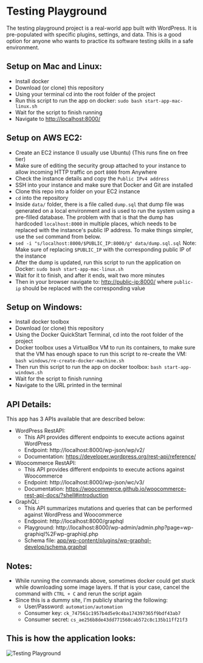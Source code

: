 # Testing Playground
The testing playground project is a real-world app built with WordPress. It is pre-populated with specific plugins, settings, and data. This is a good option for anyone who wants to practice its software testing skills in a safe environment.

## Setup on Mac and Linux:
- Install docker
- Download (or clone) this repository
- Using your terminal cd into the root folder of the project
- Run this script to run the app on docker: `sudo bash start-app-mac-linux.sh`
- Wait for the script to finish running
- Navigate to [http://localhost:8000/](http://localhost:8000/)

## Setup on AWS EC2:
- Create an EC2 instance (I usually use Ubuntu) (This runs fine on free tier)
- Make sure of editing the security group attached to your instance to allow incoming HTTP traffic on port `8000` from Anywhere
- Check the instance details and copy the `Public IPv4 address`
- SSH into your instance and make sure that Docker and Git are installed
- Clone this repo into a folder on your EC2 instance
- `cd` into the repository
- Inside `data/` folder, there is a file called `dump.sql` that dump file was generated on a local environment and is used to run the system using a pre-filled database. The problem with that is that the dump has hardcoded `localhost:8000` in multiple places, which needs to be replaced with the instance's public IP address. To make things simpler, use the `sed` command from below.
- `sed -i "s/localhost:8000/$PUBLIC_IP:8000/g" data/dump.sql.sql` Note: Make sure of replacing `$PUBLIC_IP` with the corresponding public IP of the instance
- After the dump is updated, run this script to run the application on Docker: `sudo bash start-app-mac-linux.sh`
- Wait for it to finish, and after it ends, wait two more minutes
- Then in your browser navigate to: [http://public-ip:8000/](http://public-ip:8000/) where `public-ip` should be replaced with the corresponding value


## Setup on Windows:
- Install docker toolbox
- Download (or clone) this repository
- Using the Docker QuickStart Terminal, cd into the root folder of the project
- Docker toolbox uses a VirtualBox VM to run its containers, to make sure that the VM has enough space to run this script to re-create the VM: `bash windows/re-create-docker-machine.sh`
- Then run this script to run the app on docker toolbox: `bash start-app-windows.sh`
- Wait for the script to finish running
- Navigate to the URL printed in the terminal

## API Details:
This app has 3 APIs available that are described below:
- WordPress RestAPI:
  - This API provides different endpoints to execute actions against WordPress
  - Endpoint: http://localhost:8000/wp-json/wp/v2/
  - Documentation: https://developer.wordpress.org/rest-api/reference/
- Woocommerce RestAPI:
  - This API provides different endpoints to execute actions against Woocommerce
  - Endpoint: http://localhost:8000/wp-json/wc/v3/
  - Documentation: https://woocommerce.github.io/woocommerce-rest-api-docs/?shell#introduction
- GraphQL: 
  - This API summarizes mutations and queries that can be performed against WordPress and Woocommerce
  - Endpoint: http://localhost:8000/graphql
  - Playground: http://localhost:8000/wp-admin/admin.php?page=wp-graphiql%2Fwp-graphiql.php
  - Schema file: [app/wp-content/plugins/wp-graphql-develop/schema.graphql](app/wp-content/plugins/wp-graphql-develop/schema.graphql)

## Notes:
- While running the commands above, sometimes docker could get stuck while downloading some image layers. If that is your case, cancel the command with `CTRL + C` and rerun the script again
- Since this is a dummy site, I'm publicly sharing the following:
  - User/Password: `automation/automation`
  - Consumer key:  `ck_747561c1957b4d5e9c4ba174397365f9bdf43ab7`
  - Consumer secret:  `cs_ae256b8de43dd771568cab572c8c135b11ff21f3`
  
## This is how the application looks:
  ![Testing Playground](https://raw.githubusercontent.com/atfuentess/dummy_wordpress/master/playground.png)
